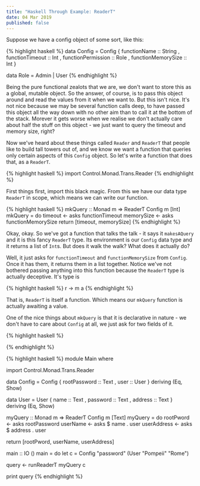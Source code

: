 ```yaml
---
title: "Haskell Through Example: ReaderT"
date: 04 Mar 2019
published: false
---
```


Suppose we have a config object of some sort, like this:

{% highlight haskell %}
data Config = Config
  { functionName       :: String
  , functionTimeout    :: Int
  , functionPermission :: Role
  , functionMemorySize :: Int
  }
  
data Role = Admin | User
{% endhighlight %}

Being the pure functional zealots that we are, we don't want to store this as a global, mutable object. So the answer, of course, is to pass this object around and read the values from it when we want to. But this isn't nice. It's not nice because we may be several function calls deep, to have passed this object all the way down with no other aim than to call it at the bottom of the stack. Morever it gets worse when we realise we don't actually care about half the stuff on this object - we just want to query the timeout and memory size, right?

Now we've heard about these things called `Reader` and `ReaderT` that people like to build tall towers out of, and we know we want a function that queries only certain aspects of this `Config` object. So let's write a function that does that, as a `ReaderT`.

{% highlight haskell %}
import Control.Monad.Trans.Reader
{% endhighlight %}

First things first, import this black magic. From this we have our data type `ReaderT` in scope, which means we can write our function.

{% highlight haskell %}
mkQuery :: Monad m => ReaderT Config m [Int]
mkQuery = do
  timeout    <- asks functionTimeout
  memorySize <- asks functionMemorySize
  return [timeout, memorySize]
{% endhighlight %}

Okay, okay. So we've got a function that talks the talk - it says it `makesAQuery` and it is this fancy `ReaderT` type. Its environment is our `Config` data type and it returns a list of `Int`s. But does it walk the walk? What does it actually do?

Well, it just asks for `functionTimeout` and `functionMemorySize` from `Config`. Once it has them, it returns them in a list together. Notice we've not bothered passing anything into this function because the `ReaderT` type is actually deceptive. It's type is 

{% highlight haskell %}
r -> m a
{% endhighlight %}

That is, `ReaderT` is itself a function. Which means our `mkQuery` function is actually awaiting a value. 

One of the nice things about `mkQuery` is that it is declarative in nature - we don't have to care about `Config` at all, we just ask for two fields of it.


{% highlight haskell %}

{% endhighlight %}



{% highlight haskell %}
module Main where

import Control.Monad.Trans.Reader

data Config = Config 
  { rootPassword :: Text
  , user         :: User 
  } deriving (Eq, Show)

data User = User 
  { name     :: Text
  , password :: Text
  , address  :: Text
  } deriving (Eq, Show)

myQuery :: Monad m => ReaderT Config m [Text]
myQuery = do
  rootPword   <- asks rootPassword
  userName    <- asks $ name . user
  userAddress <- asks $ address . user

  return [rootPword, userName, userAddress]

main :: IO ()
main = do
  let c = Config "password" (User "Pompeii" "Rome")

  query <- runReaderT myQuery c

  print query
{% endhighlight %}
